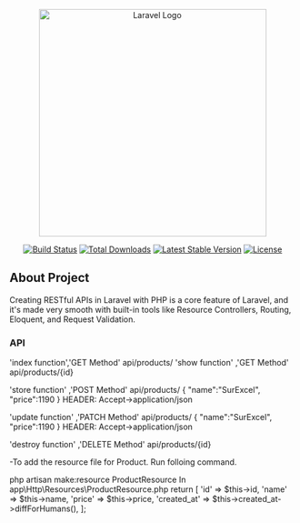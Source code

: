 
<p align="center"><a href="https://laravel.com" target="_blank"><img src="https://raw.githubusercontent.com/laravel/art/master/logo-lockup/5%20SVG/2%20CMYK/1%20Full%20Color/laravel-logolockup-cmyk-red.svg" width="400" alt="Laravel Logo"></a></p>

<p align="center">
<a href="https://github.com/laravel/framework/actions"><img src="https://github.com/laravel/framework/workflows/tests/badge.svg" alt="Build Status"></a>
<a href="https://packagist.org/packages/laravel/framework"><img src="https://img.shields.io/packagist/dt/laravel/framework" alt="Total Downloads"></a>
<a href="https://packagist.org/packages/laravel/framework"><img src="https://img.shields.io/packagist/v/laravel/framework" alt="Latest Stable Version"></a>
<a href="https://packagist.org/packages/laravel/framework"><img src="https://img.shields.io/packagist/l/laravel/framework" alt="License"></a>
</p>

## About Project
Creating RESTful APIs in Laravel with PHP is a core feature of Laravel, and it's made very smooth with built-in tools like Resource Controllers, Routing, Eloquent, and Request Validation.

### API

'index function','GET Method'  api/products/
'show function' ,'GET Method'  api/products/{id}

'store function' ,'POST Method'  api/products/
 {
    "name":"SurExcel",
    "price":1190
 }
 HEADER: Accept->application/json

'update function' ,'PATCH Method'  api/products/
 {
    "name":"SurExcel",
    "price":1190
 }
 HEADER: Accept->application/json

 'destroy function' ,'DELETE Method'  api/products/{id}
 
-To add the resource file for Product. Run folloing command. 

php artisan make:resource ProductResource
In app\Http\Resources\ProductResource.php
return [
            'id' => $this->id,
            'name' => $this->name,
            'price' => $this->price,
            'created_at' => $this->created_at->diffForHumans(),
        ];
 
